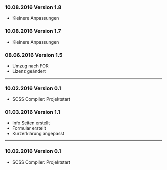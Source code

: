 
### 10.08.2016 Version 1.8 ###

- Kleinere Anpassungen


### 10.08.2016 Version 1.7 ###

- Kleinere Anpassungen

### 08.06.2016 Version 1.5 ###

- Umzug nach FOR
- Lizenz geändert

___

### 10.02.2016 Version 0.1 ###

- SCSS Compiler: Projektstart


### 01.03.2016 Version 1.1 ###

- Info Seiten erstellt
- Formular erstellt
- Kurzerklärung angepasst

___

### 10.02.2016 Version 0.1 ###

- SCSS Compiler: Projektstart

